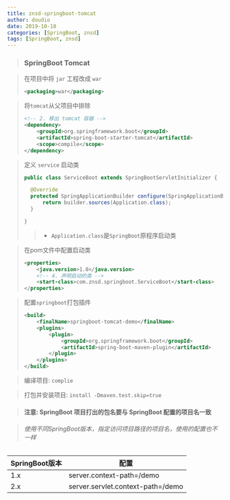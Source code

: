 ```yaml
---
title: znsd-springboot-tomcat
author: doudio
date: 2019-10-18
categories: [SpringBoot, znsd]
tags: [SpringBoot, znsd]
---
```


> ### SpringBoot Tomcat

> 在项目中将 `jar` 工程改成 `war` 
>
> ```xml
> <packaging>war</packaging>
> ```

> 将`tomcat`从父项目中排除
>
> ```xml
> <!-- 2. 移出 tomcat 容器 -->
> <dependency>
>     <groupId>org.springframework.boot</groupId>
>     <artifactId>spring-boot-starter-tomcat</artifactId>
>     <scope>compile</scope>
> </dependency>
> ```

> 定义 `service` 启动类
>
> ```java
> public class ServiceBoot extends SpringBootServletInitializer {
> 
> 	@Override
> 	protected SpringApplicationBuilder configure(SpringApplicationBuilder builder) {
> 		return builder.sources(Application.class);
> 	}
> 
> }
> ```
>
> > * `Application.class`是`SpringBoot`原程序启动类

> 在pom文件中配置启动类
>
> ```xml
> <properties>
>     <java.version>1.8</java.version>
>     <!-- 4. 声明启动的类 -->
>     <start-class>com.znsd.springboot.ServiceBoot</start-class>
> </properties>
> ```

> 配置`springboot`打包插件
>
> ```xml
> <build>
>     <finalName>springboot-tomcat-demo</finalName>
>     <plugins>
>         <plugin>
>             <groupId>org.springframework.boot</groupId>
>             <artifactId>spring-boot-maven-plugin</artifactId>
>         </plugin>
>     </plugins>
> </build>
> ```

> 编译项目: `complie`

> 打包并安装项目: `install -Dmaven.test.skip=true`

> #### 注意: SpringBoot 项目打出的包名要与 SpringBoot 配置的项目名一致

> ######  使用不同SpringBoot版本，指定访问项目路径的项目名，使用的配置也不一样

| SpringBoot版本 | 配置                              |
| -------------- | --------------------------------- |
| 1.x            | server.context-path=/demo         |
| 2.x            | server.servlet.context-path=/demo |